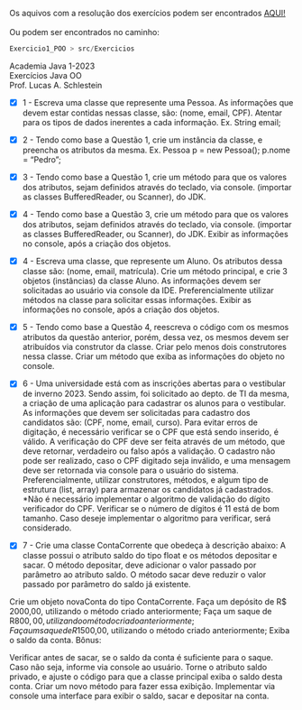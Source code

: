 Os aquivos com a resolução dos exercícios podem ser encontrados <a href="https://github.com/fabianojunior139/Academia-Java-Atos/tree/main/Back-end/Exercicio%201%20-%20Primeiros%20contatos%20com%20POO/Exercicio1_POO/src/Exercicios">AQUI!</a>
<br><br>
Ou podem ser encontrados no caminho: 

```ts
Exercicio1_POO > src/Exercicios 
```

Academia Java 1-2023 <br>
Exercícios Java OO <br>
Prof. Lucas A. Schlestein <br>

- [x] 1 - Escreva uma classe que represente uma Pessoa. As informações que devem estar contidas nessas classe, são: (nome, email, CPF). Atentar para os tipos de dados inerentes a cada informação. Ex. String email;

- [x] 2 - Tendo como base a Questão 1, crie um instância da classe, e preencha os atributos da mesma. Ex. Pessoa p = new Pessoa(); p.nome = “Pedro”;

- [x] 3 - Tendo como base a Questão 1, crie um método para que os valores dos atributos, sejam definidos através do teclado, via console. (importar as classes BufferedReader, ou Scanner), do JDK.

- [x] 4 - Tendo como base a Questão 3, crie um método para que os valores dos atributos, sejam definidos através do teclado, via console. (importar as classes BufferedReader, ou Scanner), do JDK. Exibir as informações no console, após a criação dos objetos.

- [x] 4 - Escreva uma classe, que represente um Aluno. Os atributos dessa classe são: (nome, email, matrícula). Crie um método principal, e crie 3 objetos (instâncias) da classe Aluno. As informações devem ser solicitadas ao usuário via console da IDE. Preferencialmente utilizar métodos na classe para solicitar essas informações. Exibir as informações no console, após a criação dos objetos.

- [x] 5 - Tendo como base a Questão 4, reescreva o código com os mesmos atributos da questão anterior, porém, dessa vez, os mesmos devem ser atribuídos via construtor da classe. Criar pelo menos dois construtores nessa classe. Criar um método que exiba as informações do objeto no console.

- [x] 6 - Uma universidade está com as inscrições abertas para o vestibular de inverno 2023. Sendo assim, foi solicitado ao depto. de TI da mesma, a criação de uma aplicação para cadastrar os alunos para o vestibular. As informações que devem ser solicitadas para cadastro dos candidatos são: (CPF, nome, email, curso). Para evitar erros de digitação, é necessário verificar se o CPF que está sendo inserido, é válido. A verificação do CPF deve ser feita através de um método, que deve retornar, verdadeiro ou falso após a validação. O cadastro não pode ser realizado, caso o CPF digitado seja inválido, e uma mensagem deve ser retornada via console para o usuário do sistema.
Preferencialmente, utilizar construtores, métodos, e algum tipo de estrutura (list, array) para armazenar os candidatos já cadastrados.
*Não é necessário implementar o algoritmo de validação do dígito verificador do CPF. Verificar se o número de dígitos é 11 está de bom tamanho. Caso deseje implementar o algoritmo para verificar, será considerado.

- [x] 7 - Crie uma classe ContaCorrente que obedeça à descrição abaixo: A classe possui o atributo saldo do tipo float e os métodos depositar e sacar. O método depositar, deve adicionar o valor passado por parâmetro ao atributo saldo. O método sacar deve reduzir o valor passado por parâmetro do saldo já existente.

Crie um objeto novaConta do tipo ContaCorrente.
Faça um depósito de R$ 2000,00, utilizando o método criado anteriormente;
Faça um saque de R$800,00, utilizando o método criado anteriormente;
Faça um saque de R$1500,00, utilizando o método criado anteriormente;
Exiba o saldo da conta.
Bônus:

Verificar antes de sacar, se o saldo da conta é suficiente para o saque. Caso não seja, informe via console ao usuário.
Torne o atributo saldo privado, e ajuste o código para que a classe principal exiba o saldo desta conta. Criar um novo método para fazer essa exibição.
Implementar via console uma interface para exibir o saldo, sacar e depositar na conta.
